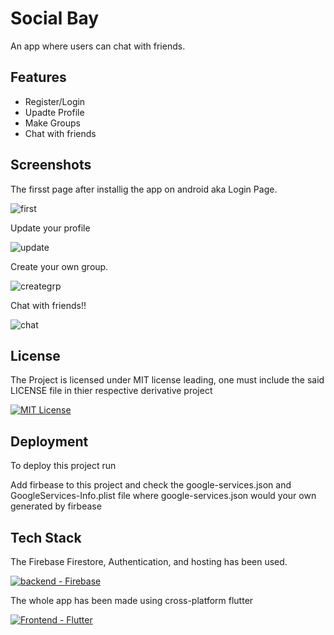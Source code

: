 
# Social Bay

An app where users can  chat with friends.

## Features

- Register/Login
- Upadte Profile
- Make Groups
- Chat with friends

## Screenshots

The firsst page after installig the app on android aka Login Page.

![first](https://github.com/shivamupadhyay1022/chatapp_socialbay/assets/72781750/89a00001-9fc3-4217-b331-4fa8491f647c)

Update your profile

![update](https://github.com/shivamupadhyay1022/chatapp_socialbay/assets/72781750/6ab0dc72-d103-4ac5-bf2e-2f02dec2c45f)

Create your own group.

![creategrp](https://github.com/shivamupadhyay1022/chatapp_socialbay/assets/72781750/f9f88c99-864f-4f0e-9f24-5554653debbc)

Chat with friends!!

![chat](https://github.com/shivamupadhyay1022/chatapp_socialbay/assets/72781750/c85a5331-c2b1-4914-ba8a-afa57251768a)

## License

The Project is licensed under MIT license leading, one must include the said LICENSE file in thier respective derivative project 

[![MIT License](https://img.shields.io/badge/License-MIT-green.svg)](https://choosealicense.com/licenses/mit/)



## Deployment

To deploy this project run

Add firbease to this project and check the google-services.json and GoogleServices-Info.plist file where google-services.json would your own generated by firbease


## Tech Stack

The Firebase Firestore, Authentication, and hosting has been used.

[![backend - Firebase](https://img.shields.io/badge/Backend-Firebase-orange?logo=firebase&logoColor=white)](https://www.npmjs.com/package/Firebase)

The whole app has been made using cross-platform flutter

[![Frontend - Flutter](https://img.shields.io/badge/Frontend-Flutter-blue?logo=flutter&logoColor=white)](https://www.npmjs.com/package/Flutter)






